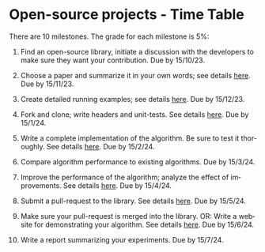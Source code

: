 <div dir='ltr' lang='en'>

# Open-source projects - Time Table

There are 10 milestones. The grade for each milestone is 5%:

1. Find an open-source library, initiate a discussion with the developers to make sure they want your contribution. Due by 15/10/23.

2. Choose a paper and summarize it in your own words; see details [here](https://github.com/erelsgl-at-ariel/research-5783/blob/main/02-research-start/homework.pdf). Due by 15/11/23.

3. Create detailed running examples; see details [here](https://github.com/erelsgl-at-ariel/research-5783/blob/main/04-research-examples/homework.pdf). Due by 15/12/23.

4. Fork and clone; write headers and unit-tests. See details [here](https://github.com/erelsgl-at-ariel/research-5783/blob/main/06-python-development/homework.pdf). Due by 15/1/24.

5. Write a complete implementation of the algorithm. Be sure to test it thoroughly. See details [here](https://github.com/erelsgl-at-ariel/research-5783/blob/main/08-research-implementation/homework.pdf). Due by 15/2/24.

6. Compare algorithm performance to existing algorithms. Due by 15/3/24.

7. Improve the performance of the algorithm; analyze the effect of improvements. See details [here](https://github.com/erelsgl-at-ariel/research-5783/blob/main/10-python-performance/homework.pdf). Due by 15/4/24.

8. Submit a pull-request to the library. See details [here](https://github.com/erelsgl-at-ariel/research-5783/blob/main/12-python-publishing/homework.pdf). Due by 15/5/24.

9. Make sure your pull-request is merged into the library. OR: Write a website for demonstrating your algorithm. See details [here](https://github.com/erelsgl-at-ariel/research-5783/blob/main/11-python-web/homework.pdf). Due by 15/6/24.

10. Write a report summarizing your experiments. Due by 15/7/24.



</div>